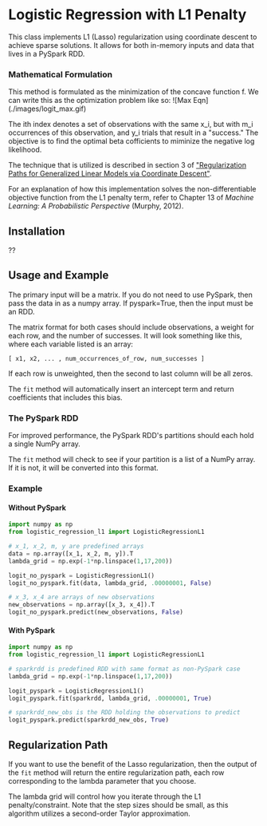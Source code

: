 Logistic Regression with L1 Penalty
======================================
This class implements L1 (Lasso) regularization using coordinate
descent to achieve sparse solutions. It allows for both in-memory
inputs and data that lives in a PySpark RDD.

### Mathematical Formulation
This method is formulated as the minimization of the concave function f.
We can write this as the optimization problem like so:
![Max Eqn] (./images/logit_max.gif)

The ith index denotes a set of observations with the same x_i, but with
m_i occurrences of this observation, and y_i trials that result in a "success."
The objective is to find the optimal beta cofficients to miminize the
negative log likelihood.

The technique that is utilized is described in section 3 of ["Regularization Paths for Generalized Linear Models via Coordinate Descent"](http://web.stanford.edu/~hastie/Papers/glmnet.pdf).

For an explanation of how this implementation solves the
non-differentiable objective function from the L1 penalty term,
refer to Chapter 13 of _Machine Learning: A Probabilistic
Perspective_ (Murphy, 2012).

Installation
---------------
??

Usage and Example
-----------------
The primary input will be a matrix. If you do not need to use PySpark,
then pass the data in as a numpy array. If pyspark=True, then the
input must be an RDD.

The matrix format for both cases should include observations, a weight
for each row, and the number of successes. It will look something like
this, where each variable listed is an array:
```
[ x1, x2, ... , num_occurrences_of_row, num_successes ]
```

If each row is unweighted, then the second to last column will be all
zeros.

The `fit` method will automatically insert an intercept term and return
coefficients that includes this bias.

### The PySpark RDD
For improved performance, the PySpark RDD's partitions should
each hold a single NumPy array.

The `fit` method will check to see if your partition is a list of a
NumPy array. If it is not, it will be converted into this format.

### Example
#### Without PySpark
```python
import numpy as np
from logistic_regression_l1 import LogisticRegressionL1

# x_1, x_2, m, y are predefined arrays
data = np.array([x_1, x_2, m, y]).T
lambda_grid = np.exp(-1*np.linspace(1,17,200))

logit_no_pyspark = LogisticRegressionL1()
logit_no_pyspark.fit(data, lambda_grid, .00000001, False)

# x_3, x_4 are arrays of new observations
new_observations = np.array([x_3, x_4]).T
logit_no_pyspark.predict(new_observations, False)
```

#### With PySpark
```python
import numpy as np
from logistic_regression_l1 import LogisticRegressionL1

# sparkrdd is predefined RDD with same format as non-PySpark case
lambda_grid = np.exp(-1*np.linspace(1,17,200))

logit_pyspark = LogisticRegressionL1()
logit_pyspark.fit(sparkrdd, lambda_grid, .00000001, True)

# sparkrdd_new_obs is the RDD holding the observations to predict
logit_pyspark.predict(sparkrdd_new_obs, True)
```

Regularization Path
-------------------
If you want to use the benefit of the Lasso regularization, then the
output of the `fit` method will return the entire regularization path,
each row corresponding to the lambda parameter that you choose.

The lambda grid will control how you iterate through the L1
penalty/constraint. Note that the step sizes should be small, as this
algorithm utilizes a second-order Taylor approximation.
